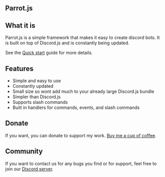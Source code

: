 ## Parrot.js

## What it is
Parrot.js is a simple framework that makes it easy to create discord bots. It is built on top of Discord.js and is constantly being updated.  

See the [Quick start](quickstart.md) guide for more details.

## Features

- Simple and easy to use
- Constantly updated
- Small size so wont add much to your already large Discord.js bundle
- Simpler than Discord.js
- Supports slash commands
- Built in handlers for commands, events, and slash commands

## Donate

If you want, you can donate to support my work. [Buy me a cup of coffee](https://www.buymeacoffee.com/ratinchat).

## Community

If you want to contact us for any bugs you find or for support, feel free to join our [Discord server](https://discord.gg/uN4dWMj84x).

